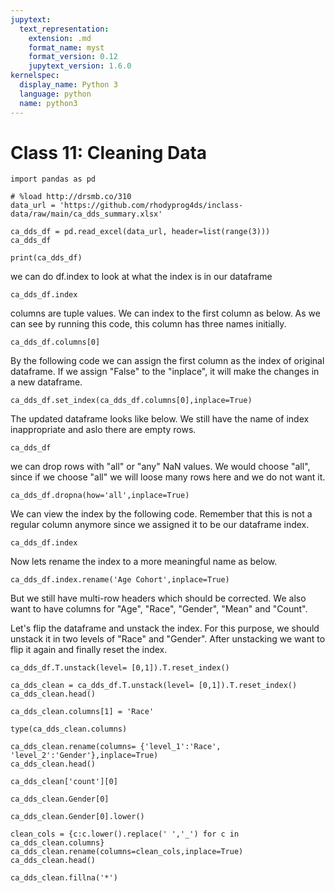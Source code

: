```yaml
---
jupytext:
  text_representation:
    extension: .md
    format_name: myst
    format_version: 0.12
    jupytext_version: 1.6.0
kernelspec:
  display_name: Python 3
  language: python
  name: python3
---
```


# Class 11: Cleaning Data

```{code-cell} ipython3
import pandas as pd
```

```{code-cell} ipython3
# %load http://drsmb.co/310
data_url = 'https://github.com/rhodyprog4ds/inclass-data/raw/main/ca_dds_summary.xlsx'
```

```{code-cell} ipython3
ca_dds_df = pd.read_excel(data_url, header=list(range(3)))
ca_dds_df
```

```{code-cell} ipython3
print(ca_dds_df)
```
we can do df.index to look at what the index is in our dataframe
```{code-cell} ipython3
ca_dds_df.index
```
columns are tuple values. We can index to the first column as below. As we can see by running this code, this column has three names initially. 
```{code-cell} ipython3
ca_dds_df.columns[0]
```
By the following code we can assign the first column as the index of original dataframe. If we assign "False" to the "inplace", it will make the changes in a new dataframe.
```{code-cell} ipython3
ca_dds_df.set_index(ca_dds_df.columns[0],inplace=True)
```
The updated dataframe looks like below. We still have the name of index inappropriate and aslo there are empty rows. 
```{code-cell} ipython3
ca_dds_df
```
we can drop rows with "all" or "any"  NaN values. We would choose "all", since if we choose "all" we will loose many rows here and we do not want it.
```{code-cell} ipython3
ca_dds_df.dropna(how='all',inplace=True)
```
We can view the index by the following code. Remember that this is not a regular column anymore since we assigned it to be our dataframe index.
```{code-cell} ipython3
ca_dds_df.index
```
Now lets rename the index to a more meaningful name as below.
```{code-cell} ipython3
ca_dds_df.index.rename('Age Cohort',inplace=True)
```
But we still have multi-row headers which should be corrected. We also want to have columns for "Age", "Race", "Gender", "Mean" and "Count".


Let's flip the dataframe and unstack the index. For this purpose, we should unstack it in two levels of "Race" and "Gender".  After unstacking we want to flip it again and finally reset the index.
```{code-cell} ipython3
ca_dds_df.T.unstack(level= [0,1]).T.reset_index()
```

```{code-cell} ipython3
ca_dds_clean = ca_dds_df.T.unstack(level= [0,1]).T.reset_index()
ca_dds_clean.head()
```

```{code-cell} ipython3
ca_dds_clean.columns[1] = 'Race'
```

```{code-cell} ipython3
type(ca_dds_clean.columns)
```

```{code-cell} ipython3
ca_dds_clean.rename(columns= {'level_1':'Race', 'level_2':'Gender'},inplace=True)
ca_dds_clean.head()
```

```{code-cell} ipython3
ca_dds_clean['count'][0]
```

```{code-cell} ipython3
ca_dds_clean.Gender[0]
```

```{code-cell} ipython3
ca_dds_clean.Gender[0].lower()
```

```{code-cell} ipython3
clean_cols = {c:c.lower().replace(' ','_') for c in ca_dds_clean.columns}
ca_dds_clean.rename(columns=clean_cols,inplace=True)
ca_dds_clean.head()
```

```{code-cell} ipython3
ca_dds_clean.fillna('*')
```

```{code-cell} ipython3

```
